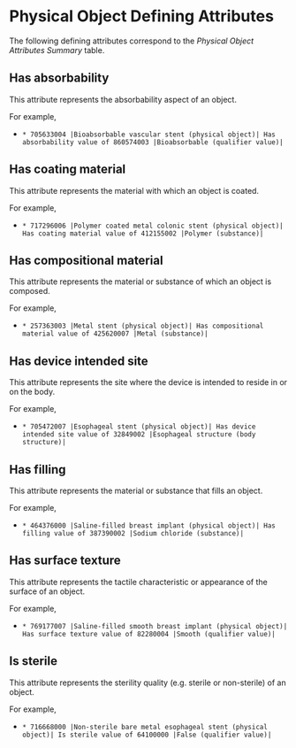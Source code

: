 # Physical Object Defining Attributes

The following defining attributes correspond to the  _Physical Object Attributes Summary_ table. 

## Has absorbability

This attribute represents the absorbability aspect of an object.

For example,

  *     * 705633004 |Bioabsorbable vascular stent (physical object)| Has absorbability value of 860574003 |Bioabsorbable (qualifier value)|

## Has coating material

This attribute represents the material with which an object is coated.

For example,

  *     * 717296006 |Polymer coated metal colonic stent (physical object)| Has coating material value of 412155002 |Polymer (substance)|

## Has compositional material

This attribute represents the material or substance of which an object is composed.

For example,

  *     * 257363003 |Metal stent (physical object)| Has compositional material value of 425620007 |Metal (substance)|

## Has device intended site

This attribute represents the site where the device is intended to reside in or on the body.

For example,

  *     * 705472007 |Esophageal stent (physical object)| Has device intended site value of 32849002 |Esophageal structure (body structure)|

## Has filling

This attribute represents the material or substance that fills an object.

For example,

  *     * 464376000 |Saline-filled breast implant (physical object)| Has filling value of 387390002 |Sodium chloride (substance)|

## Has surface texture

This attribute represents the tactile characteristic or appearance of the surface of an object.

For example,

  *     * 769177007 |Saline-filled smooth breast implant (physical object)| Has surface texture value of 82280004 |Smooth (qualifier value)|

## Is sterile

This attribute represents the sterility quality (e.g. sterile or non-sterile) of an object.

For example,

  *     * 716668000 |Non-sterile bare metal esophageal stent (physical object)| Is sterile value of 64100000 |False (qualifier value)|


